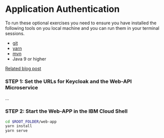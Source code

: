 # Application Authentication

To run these optional exercises you need to ensure you have installed the following tools on you local machine and you can run them in your terminal sessions.

* [git](https://git-scm.com/book/en/v2/Getting-Started-Installing-Git)
* [yarn](https://yarnpkg.com)
* [mvn](https://maven.apache.org/ref/3.6.3/maven-embedder/cli.html)
* Java 9 or higher

[Related blog post](http://heidloff.net/article/securing-vue-js-applications-keycloak/)


### STEP 1: Set the URLs for Keycloak and the Web-API Microservice

...

### STEP 2: Start the Web-APP in the IBM Cloud Shell
 
```sh
cd $ROOT_FOLDER/web-app
yarn install
yarn serve
```